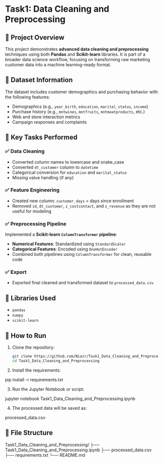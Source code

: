 # Task1: Data Cleaning and Preprocessing

## 📌 Project Overview

This project demonstrates **advanced data cleaning and preprocessing** techniques using both **Pandas** and **Scikit-learn** libraries. It is part of a broader data science workflow, focusing on transforming raw marketing customer data into a machine learning-ready format.

## 📂 Dataset Information

The dataset includes customer demographics and purchasing behavior with the following features:
- Demographics (e.g., `year_birth`, `education`, `marital_status`, `income`)
- Purchase history (e.g., `mntwines`, `mntfruits`, `mntmeatproducts`, etc.)
- Web and store interaction metrics
- Campaign responses and complaints

## 🔧 Key Tasks Performed

### ✅ Data Cleaning
- Converted column names to lowercase and snake_case
- Converted `dt_customer` column to `datetime`
- Categorical conversion for `education` and `marital_status`
- Missing value handling (if any)

### ✅ Feature Engineering
- Created new column: `customer_days` = days since enrollment
- Removed `id`, `dt_customer`, `z_costcontact`, and `z_revenue` as they are not useful for modeling

### ✅ Preprocessing Pipeline
Implemented a **Scikit-learn `ColumnTransformer` pipeline**:
- **Numerical Features**: Standardized using `StandardScaler`
- **Categorical Features**: Encoded using `OneHotEncoder`
- Combined both pipelines using `ColumnTransformer` for clean, reusable code

### ✅ Export
- Exported final cleaned and transformed dataset to `processed_data.csv`

## 🧪 Libraries Used
- `pandas`
- `numpy`
- `scikit-learn`

## 📝 How to Run

1. Clone the repository:
   ```bash
   git clone https://github.com/Niair/Task1_Data_Cleaning_and_Preprocessing.git
   cd Task1_Data_Cleaning_and_Preprocessing

2. Install the requirements:

pip install -r requirements.txt

3. Run the Jupyter Notebook or script:

jupyter notebook Task1_Data_Cleaning_and_Preprocessing.ipynb

4. The processed data will be saved as:

processed_data.csv

## 📁 File Structure
Task1_Data_Cleaning_and_Preprocessing/
├── Task1_Data_Cleaning_and_Preprocessing.ipynb
├── processed_data.csv
├── requirements.txt
└── README.md
